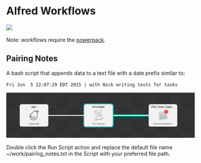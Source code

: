 # Alfred Workflows

<img src="http://www.alfredapp.com/images/logo.png" width="200">

Note: workflows require the [powerpack](https://buy.alfredapp.com/).

## Pairing Notes

A bash script that appends data to a text file with a date prefix similar to:

```
Fri Jun  5 22:07:29 EDT 2015 | with Nick writing tests for tasks
```

![](./pairing_notes/ScreenShot.png)

Double click the Run Script action and replace the default file name ~/work/pairing_notes.txt in the Script with your preferred file path.
